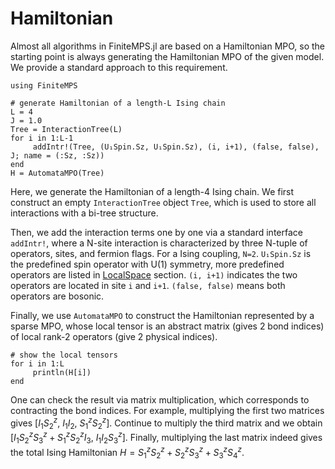 # Hamiltonian

Almost all algorithms in FiniteMPS.jl are based on a Hamiltonian MPO, so the starting point is always generating the Hamiltonian MPO of the given model. We provide a standard approach to this requirement.
```@example Hamiltonian
using FiniteMPS

# generate Hamiltonian of a length-L Ising chain
L = 4
J = 1.0
Tree = InteractionTree(L)
for i in 1:L-1
     addIntr!(Tree, (U₁Spin.Sz, U₁Spin.Sz), (i, i+1), (false, false), J; name = (:Sz, :Sz))
end
H = AutomataMPO(Tree)
```
Here, we generate the Hamiltonian of a length-4 Ising chain. We first construct an empty `InteractionTree` object `Tree`, which is used to store all interactions with a bi-tree structure. 

Then, we add the interaction terms one by one via a standard interface `addIntr!`, where a N-site interaction is characterized by three N-tuple of operators, sites, and fermion flags. For a Ising coupling, `N=2`. `U₁Spin.Sz` is the predefined spin operator with U(1) symmetry, more predefined operators are listed in [LocalSpace](https://qiaoyi-li.github.io/FiniteMPS.jl/dev/localspace/spin) section. `(i, i+1)` indicates the two operators are located in site `i` and `i+1`. `(false, false)` means both operators are bosonic.

Finally, we use `AutomataMPO` to construct the Hamiltonian represented by a sparse MPO, whose local tensor is an abstract matrix (gives 2 bond indices) of local rank-2 operators (give 2 physical indices).
```@example Hamiltonian
# show the local tensors
for i in 1:L
     println(H[i])
end
```
One can check the result via matrix multiplication, which corresponds to contracting the bond indices. For example, multiplying the first two matrices gives $[I_1S_2^z,\ I_1I_2,\ S_1^zS_2^z]$. Continue to multiply the third matrix and we obtain $[I_1S_2^zS_3^z + S_1^zS_2^zI_3,\ I_1I_2S_3^z]$. Finally, multiplying the last matrix indeed gives the total Ising Hamiltonian $H = S_1^zS_2^z + S_2^zS_3^z + S_3^zS_4^z$.


